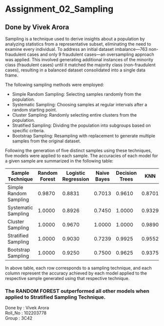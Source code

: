 # Assignment_02_Sampling
## Done by Vivek Arora
Sampling is a technique used to derive insights about a population by analyzing statistics from a representative subset, eliminating the need to examine every individual. To address an initial dataset imbalance—763 non-fraudulent cases and only 9 fraudulent cases—an oversampling approach was applied. This involved generating additional instances of the minority class (fraudulent cases) until it matched the majority class (non-fraudulent cases), resulting in a balanced dataset consolidated into a single data frame.

The following sampling methods were employed:

- Simple Random Sampling: Selecting samples randomly from the population.
- Systematic Sampling: Choosing samples at regular intervals after a random starting point.
- Cluster Sampling: Randomly selecting entire clusters from the population.
- Stratified Sampling: Dividing the population into subgroups based on specific criteria.
- Bootstrap Sampling: Resampling with replacement to generate multiple samples from the     original dataset.

Following the generation of five distinct samples using these techniques, five models were applied to each sample. The accuracies of each model for a given sample are summarized in the following table:

| Sample Technique      | Random Forest | Logistic Regression | Naive Bayes      | Decision Trees   | KNN              |
|-----------------------|---------------|---------------------|------------------|------------------|------------------|
| Simple Random Sampling| 0.9870        | 0.8831              | 0.7013           | 0.9610           | 0.8701           |
| Systematic Sampling   | 1.0000        | 0.8926              | 0.7450           | 1.0000           | 0.9329           |
| Cluster Sampling      | 1.0000        | 0.9670              | 1.0000           | 1.0000           | 0.9890           |
| Stratified Sampling   | 1.0000        | 0.9030              | 0.7239           | 0.9925           | 0.9552           |
| Bootstrap Sampling    | 1.0000        | 0.9250              | 0.7500           | 0.9625           | 0.9375           |

In above table, each row corresponds to a sampling technique, and each column represent the accuracy achieved by each model applied to the respective sample generated using that respective technique.
<br>
### The RANDOM FOREST outperformed all other models when applied to Stratified Sampling Technique.


Done by : Vivek Arora
<br>
Roll_No : 102203778
<br>
Group : 3C42
